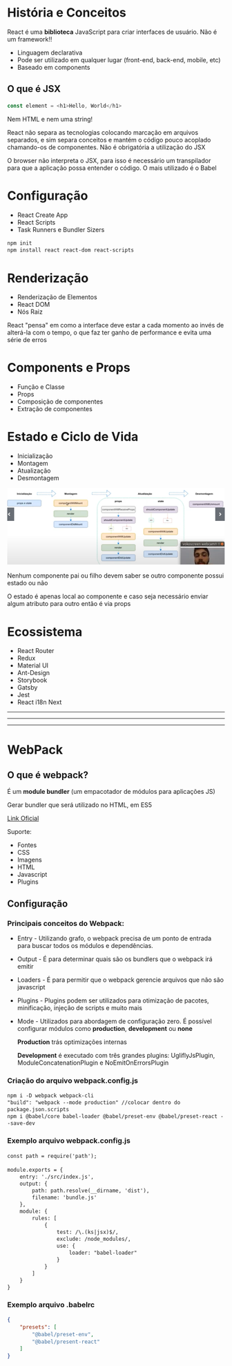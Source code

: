 # História e Conceitos
React é uma **biblioteca** JavaScript para criar interfaces de usuário. Não é um framework!!

- Linguagem declarativa
- Pode ser utilizado em qualquer lugar (front-end, back-end, mobile, etc)
- Baseado em components


## O que é JSX

```Javascript
const element = <h1>Hello, World</h1>
```
Nem HTML e nem uma string!

React não separa as tecnologias colocando marcação em arquivos separados, e sim separa conceitos e mantém o código pouco acoplado chamando-os de componentes. Não é obrigatória a utilização do JSX

O browser não interpreta o JSX, para isso é necessário um transpilador para que a aplicação possa entender o código. O mais utilizado é o Babel

# Configuração
- React Create App
- React Scripts
- Task Runners e Bundler Sizers

```bash
npm init
npm install react react-dom react-scripts 
``` 

# Renderização
- Renderização de Elementos
- React DOM
- Nós Raiz

React "pensa" em como a interface deve estar a cada momento ao invés de alterá-la com o tempo, o que faz ter ganho de performance e evita uma série de erros

# Components e Props
- Função e Classe
- Props
- Composição de componentes
- Extração de componentes

# Estado e Ciclo de Vida

- Inicialização
- Montagem
- Atualização
- Desmontagem

![](./readme_imgs/estado-e-ciclo-de-vida.png)

Nenhum componente pai ou filho devem saber se outro componente possui estado ou não

O estado é apenas local ao componente e caso seja necessário enviar algum atributo para outro então é via props

# Ecossistema
- React Router
- Redux
- Material UI
- Ant-Design
- Storybook
- Gatsby
- Jest
- React i18n Next

---
---
---

# WebPack

## O que é webpack?
É um **module bundler** (um empacotador de módulos para aplicações JS)

Gerar bundler que será utilizado no HTML, em ES5

[Link Oficial](https://webpack.js.org)

Suporte:
- Fontes
- CSS
- Imagens
- HTML
- Javascript
- Plugins

## Configuração

### Principais conceitos do Webpack:
- Entry - Utilizando grafo, o webpack precisa de um ponto de entrada para buscar todos os módulos e dependências.
- Output - É para determinar quais são os bundlers que o webpack irá emitir
- Loaders - É para permitir que o webpack gerencie arquivos que não são javascript
- Plugins - Plugins podem ser utilizados para otimização de pacotes, minificação, injeção de scripts e muito mais
- Mode - Utilizados para abordagem de configuração zero. É possível configurar módulos como **production**, **development** ou **none**

    **Production** trás optimizações internas
    
    **Development** é executado com três grandes plugins: UgliflyJsPlugin, ModuleConcatenationPlugin e NoEmitOnErrorsPlugin

### Criação do arquivo webpack.config.js
``` JS
npm i -D webpack webpack-cli
"build": "webpack --mode production" //colocar dentro do package.json.scripts
npm i @babel/core babel-loader @babel/preset-env @babel/preset-react --save-dev
```

### Exemplo arquivo webpack.config.js
```JS
const path = require('path');

module.exports = {
    entry: './src/index.js',
    output: {
        path: path.resolve(__dirname, 'dist'),
        filename: 'bundle.js'
    },
    module: {
        rules: [
            {
                test: /\.(ks|jsx)$/,
                exclude: /node_modules/,
                use: {
                    loader: "babel-loader"
                }
            }
        ]
    }
}
```

### Exemplo arquivo .babelrc
```JSON
{
    "presets": [
        "@babel/preset-env",
        "@babel/present-react"
    ]
}
```